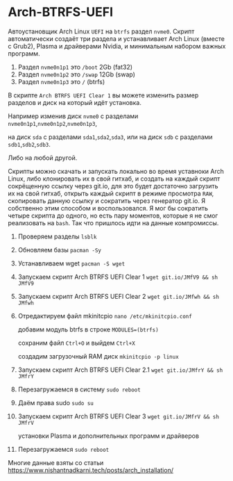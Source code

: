 # Arch-BTRFS-UEFI

Автоустановщик Arch Linux `UEFI` на `btrfs` раздел `nvme0`.
Скрипт автоматически создаёт три раздела и устанавливает Arch Linux (вместе с Grub2), Plasma и драйверами Nvidia, и минимальным набором важных программ.
1. Раздел `nvme0n1p1` это `/boot` 2Gb (fat32)
2. Раздел `nvme0n1p2` это `/swap` 12Gb (swap)
3. Раздел `nvme0n1p3` это `/` (btrfs)

В скрипте `Arch BTRFS UEFI Clear 1` вы можете изменить размер разделов и диск на который идёт установка.

Например изменив диск `nvme0` с разделами `nvme0n1p1`,`nvme0n1p2`,`nvme0n1p3`,

на диск `sda` с разделами `sda1`,`sda2`,`sda3`, или на диск `sdb` с разделами `sdb1`,`sdb2`,`sdb3`.

Либо на любой другой.

Скрипты можно скачать и запускать локально во время уставноки Arch Linux, либо клонировать их в свой гитхаб, и создать на каждый скрипт сокрёщенную ссылку через git.io, для это будет достаточно загрузить их на свой гитхаб, открыть каждый скрипт в режиме просмотра `RAW`, скопировать данную ссылку и сократить через генератор git.io. Я собственно этим способом и воспользовался. Я мог бы сократить четыре скрипта до одного, но есть пару моментов, которые я не смог реализовать на `bash`. Так что пришлось идти на данные компромиссы.
1. Проверяем разделы `lsblk`
3. Обновляем базы `pacman -Sy`
4. Устанавливаем wget `pacman -S wget`
5. Запускаем скрипт Arch BTRFS UEFI Clear 1 `wget git.io/JMfV9 && sh JMfV9`
5. Запускаем скрипт Arch BTRFS UEFI Clear 2 `wget git.io/JMfwh && sh JMfwh`
6. Отредактируем файл mkinitcpio `nano /etc/mkinitcpio.conf`
   
   добавим модуль btrfs в строке `MODULES=(btrfs)`
   
   сохраним файл `Ctrl+O` и выйдем `Ctrl+X`
   
   cоздадим загрузочный RAM диск `mkinitcpio -p linux`
7. Запускаем скрипт Arch BTRFS UEFI Clear 2.1 `wget git.io/JMfrY && sh JMfrY`
8. Перезагружаемся в систему `sudo reboot`
9. Даём права sudo `sudo su`
10. Запускаем скрипт Arch BTRFS UEFI Clear 3 `wget git.io/JMfrV && sh JMfrV`

    установки Plasma и дополнительных программ и драйверов
   
11. Перезагружаемся `sudo reboot`

Многие данные взяты со статьи https://www.nishantnadkarni.tech/posts/arch_installation/

